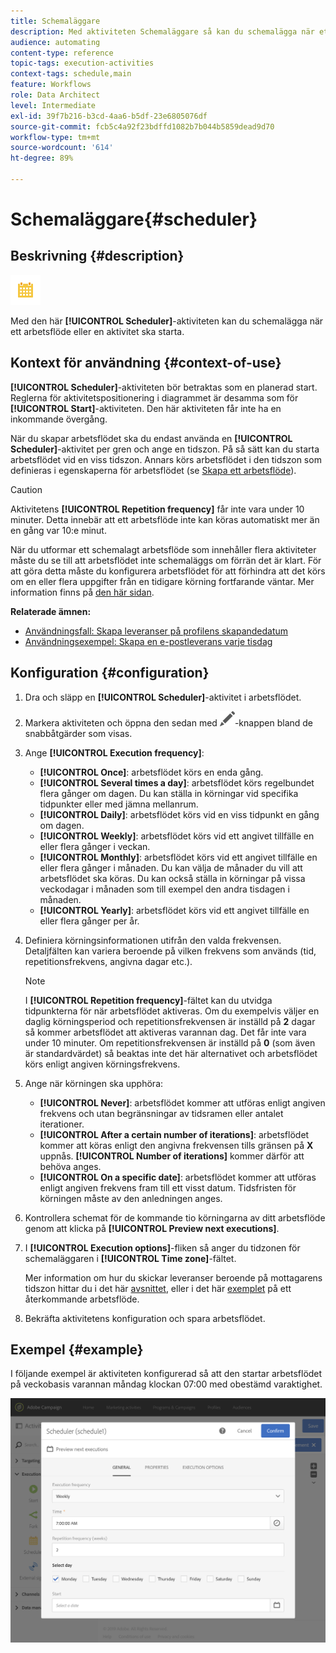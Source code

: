 ```yaml
---
title: Schemaläggare
description: Med aktiviteten Schemaläggare så kan du schemalägga när ett arbetsflöde eller en aktivitet ska starta.
audience: automating
content-type: reference
topic-tags: execution-activities
context-tags: schedule,main
feature: Workflows
role: Data Architect
level: Intermediate
exl-id: 39f7b216-b3cd-4aa6-b5df-23e6805076df
source-git-commit: fcb5c4a92f23bdffd1082b7b044b5859dead9d70
workflow-type: tm+mt
source-wordcount: '614'
ht-degree: 89%

---
```


# Schemaläggare{#scheduler}

## Beskrivning {#description}

![](assets/scheduler.png)

Med den här **[!UICONTROL Scheduler]**-aktiviteten kan du schemalägga när ett arbetsflöde eller en aktivitet ska starta.

## Kontext för användning {#context-of-use}

**[!UICONTROL Scheduler]**-aktiviteten bör betraktas som en planerad start.  Reglerna för aktivitetspositionering i diagrammet är desamma som för **[!UICONTROL Start]**-aktiviteten.  Den här aktiviteten får inte ha en inkommande övergång.

När du skapar arbetsflödet ska du endast använda en **[!UICONTROL Scheduler]**-aktivitet per gren och ange en tidszon.  På så sätt kan du starta arbetsflödet vid en viss tidszon. Annars körs arbetsflödet i den tidszon som definieras i egenskaperna för arbetsflödet (se [Skapa ett arbetsflöde](../../automating/using/building-a-workflow.md)).

>[!CAUTION]
>
>Aktivitetens **[!UICONTROL Repetition frequency]** får inte vara under 10 minuter.  Detta innebär att ett arbetsflöde inte kan köras automatiskt mer än en gång var 10:e minut.

När du utformar ett schemalagt arbetsflöde som innehåller flera aktiviteter måste du se till att arbetsflödet inte schemaläggs om förrän det är klart. För att göra detta måste du konfigurera arbetsflödet för att förhindra att det körs om en eller flera uppgifter från en tidigare körning fortfarande väntar. Mer information finns på [den här sidan](../../automating/using/scheduled-workflows-execution.md).

**Relaterade ämnen:**

* [Användningsfall: Skapa leveranser på profilens skapandedatum](../../automating/using/workflow-creation-date-query.md)
* [Användningsexempel: Skapa en e-postleverans varje tisdag](../../automating/using/workflow-weekly-offer.md)

## Konfiguration {#configuration}

1. Dra och släpp en **[!UICONTROL Scheduler]**-aktivitet i arbetsflödet.
1. Markera aktiviteten och öppna den sedan med ![](assets/edit_darkgrey-24px.png)-knappen bland de snabbåtgärder som visas.
1. Ange **[!UICONTROL Execution frequency]**:

   * **[!UICONTROL Once]**: arbetsflödet körs en enda gång.
   * **[!UICONTROL Several times a day]**: arbetsflödet körs regelbundet flera gånger om dagen.  Du kan ställa in körningar vid specifika tidpunkter eller med jämna mellanrum.
   * **[!UICONTROL Daily]**: arbetsflödet körs vid en viss tidpunkt en gång om dagen.
   * **[!UICONTROL Weekly]**: arbetsflödet körs vid ett angivet tillfälle en eller flera gånger i veckan.
   * **[!UICONTROL Monthly]**: arbetsflödet körs vid ett angivet tillfälle en eller flera gånger i månaden.  Du kan välja de månader du vill att arbetsflödet ska köras.  Du kan också ställa in körningar på vissa veckodagar i månaden som till exempel den andra tisdagen i månaden.
   * **[!UICONTROL Yearly]**: arbetsflödet körs vid ett angivet tillfälle en eller flera gånger per år.

1. Definiera körningsinformationen utifrån den valda frekvensen.  Detaljfälten kan variera beroende på vilken frekvens som används (tid, repetitionsfrekvens, angivna dagar etc.).

   >[!NOTE]
   >
   >I **[!UICONTROL Repetition frequency]**-fältet kan du utvidga tidpunkterna för när arbetsflödet aktiveras.  Om du exempelvis väljer en daglig körningsperiod och repetitionsfrekvensen är inställd på **2** dagar så kommer arbetsflödet att aktiveras varannan dag.  Det får inte vara under 10 minuter.  Om repetitionsfrekvensen är inställd på **0** (som även är standardvärdet) så beaktas inte det här alternativet och arbetsflödet körs enligt angiven körningsfrekvens.

1. Ange när körningen ska upphöra:

   * **[!UICONTROL Never]**: arbetsflödet kommer att utföras enligt angiven frekvens och utan begränsningar av tidsramen eller antalet iterationer.
   * **[!UICONTROL After a certain number of iterations]**: arbetsflödet kommer att köras enligt den angivna frekvensen tills gränsen på **X** uppnås.  **[!UICONTROL Number of iterations]** kommer därför att behöva anges.
   * **[!UICONTROL On a specific date]**: arbetsflödet kommer att utföras enligt angiven frekvens fram till ett visst datum.  Tidsfristen för körningen måste av den anledningen anges.

1. Kontrollera schemat för de kommande tio körningarna av ditt arbetsflöde genom att klicka på **[!UICONTROL Preview next executions]**.

1. I **[!UICONTROL Execution options]**-fliken så anger du tidzonen för schemaläggaren i **[!UICONTROL Time zone]**-fältet.

   Mer information om hur du skickar leveranser beroende på mottagarens tidszon hittar du i det här [avsnittet](../../sending/using/sending-messages-at-the-recipient-s-time-zone.md), eller i det här [exemplet](../../automating/using/recurring-push-notifications.md) på ett återkommande arbetsflöde.

1. Bekräfta aktivitetens konfiguration och spara arbetsflödet.

## Exempel {#example}

I följande exempel är aktiviteten konfigurerad så att den startar arbetsflödet på veckobasis varannan måndag klockan 07:00 med obestämd varaktighet.

![](assets/wkf_scheduler_example.png)
